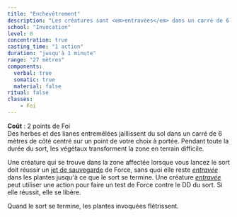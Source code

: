 ```yaml
---
title: "Enchevêtrement"
description: "Les créatures sont <em>entravées</em> dans un carré de 6 mètres."
school: "Invocation"
level: 0
concentration: true
casting_time: "1 action"
duration: "jusqu'à 1 minute"
range: "27 mètres"
components:
  verbal: true
  somatic: true
  material: false
ritual: false
classes:
    - Foi
---
```

**Coût** : 2 points de Foi  
Des herbes et des lianes entremêlées jaillissent du sol dans un carré de 6 mètres de côté centré sur un point de votre choix à portée. Pendant toute la durée du sort, les végétaux transforment la zone en terrain difficile.

Une créature qui se trouve dans la zone affectée lorsque vous lancez le sort doit réussir un [jet de sauvegarde](/utiliser-les-caracteristiques/#jets-de-sauvegarde) de Force, sans quoi elle reste [_entravée_](/gerer-la-sante-du-personnage/#entrave) dans les plantes jusqu'à ce que le sort se termine. Une créature [_entravée_](/gerer-la-sante-du-personnage/#entrave) peut utiliser une action pour faire un test de Force contre le DD du sort. Si elle réussit, elle se libère.

Quand le sort se termine, les plantes invoquées flétrissent.
